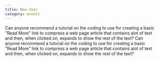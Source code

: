 ```yaml
---
title: New Year
category: events
---
```


Can anyone recommend a tutorial on the coding to use for creating a basic "Read More" link to compress a web page article that contains alot of text and then, when clicked on, expands to show the rest of the text?
Can anyone recommend a tutorial on the coding to use for creating a basic "Read More" link to compress a web page article that contains alot of text and then, when clicked on, expands to show the rest of the text?
